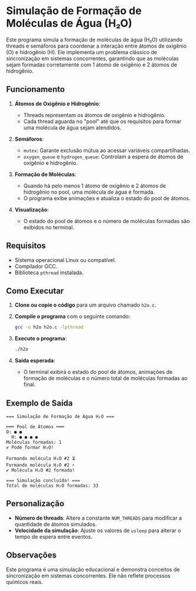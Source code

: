 # Simulação de Formação de Moléculas de Água (H₂O)

Este programa simula a formação de moléculas de água (H₂O) utilizando threads e semáforos para coordenar a interação entre átomos de oxigênio (O) e hidrogênio (H). Ele implementa um problema clássico de sincronização em sistemas concorrentes, garantindo que as moléculas sejam formadas corretamente com 1 átomo de oxigênio e 2 átomos de hidrogênio.

## Funcionamento

1. **Átomos de Oxigênio e Hidrogênio**: 
    - Threads representam os átomos de oxigênio e hidrogênio.
    - Cada thread aguarda no "pool" até que os requisitos para formar uma molécula de água sejam atendidos.

2. **Semáforos**:
    - `mutex`: Garante exclusão mútua ao acessar variáveis compartilhadas.
    - `oxygen_queue` e `hydrogen_queue`: Controlam a espera de átomos de oxigênio e hidrogênio.

3. **Formação de Moléculas**:
    - Quando há pelo menos 1 átomo de oxigênio e 2 átomos de hidrogênio no pool, uma molécula de água é formada.
    - O programa exibe animações e atualiza o estado do pool de átomos.

4. **Visualização**:
    - O estado do pool de átomos e o número de moléculas formadas são exibidos no terminal.

## Requisitos

- Sistema operacional Linux ou compatível.
- Compilador GCC.
- Biblioteca `pthread` instalada.

## Como Executar

1. **Clone ou copie o código** para um arquivo chamado `h2o.c`.

2. **Compile o programa** com o seguinte comando:
    ```bash
    gcc -o h2o h2o.c -lpthread
    ```

3. **Execute o programa**:
    ```bash
    ./h2o
    ```

4. **Saída esperada**:
    - O terminal exibirá o estado do pool de átomos, animações de formação de moléculas e o número total de moléculas formadas ao final.

## Exemplo de Saída

```plaintext
=== Simulação de Formação de Água H₂O ===

═══ Pool de Átomos ═══
O: ● ●
  H: ● ● ● ●
Moléculas formadas: 1
✔ Pode formar H₂O!

Formando molécula H₂O #2 ⏳
Formando molécula H₂O #2 ⚡
✔ Molécula H₂O #2 formada!

=== Simulação concluída! ===
Total de moléculas H₂O formadas: 33
```

## Personalização

- **Número de threads**: Altere a constante `NUM_THREADS` para modificar a quantidade de átomos simulados.
- **Velocidade da simulação**: Ajuste os valores de `usleep` para alterar o tempo de espera entre eventos.

## Observações

Este programa é uma simulação educacional e demonstra conceitos de sincronização em sistemas concorrentes. Ele não reflete processos químicos reais.  

